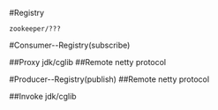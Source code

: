 #Registry
    
    zookeeper/???



#Consumer--Registry(subscribe)

##Proxy
    jdk/cglib
##Remote
    netty
         protocol

#Producer--Registry(publish)
##Remote
    netty
        protocol
        
##Invoke
    jdk/cglib